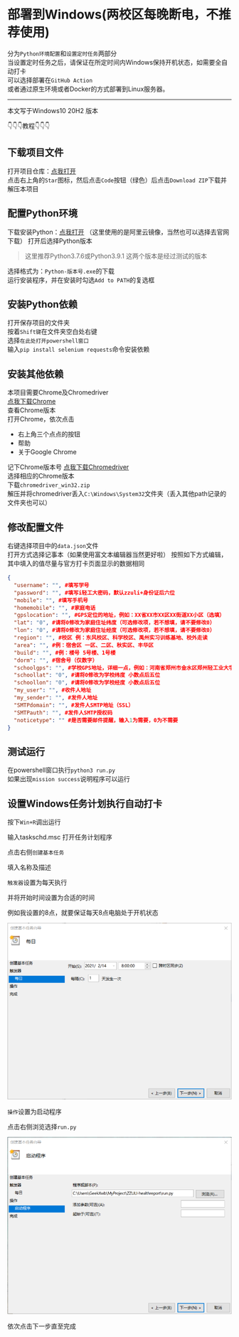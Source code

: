 # 部署到Windows(两校区每晚断电，不推荐使用)
分为`Python环境配置`和`设置定时任务`两部分  
当设置定时任务之后，请保证在所定时间内Windows保持开机状态，如需要全自动打卡  
可以选择部署在`GitHub Action`  
或者通过原生环境或者Docker的方式部署到Linux服务器。

<hr />
本文写于Windows10 20H2 版本

👇👇👇教程👇👇👇

## 下载项目文件
打开项目仓库：[点我打开](https://github.com/billionray/ZZULI-healthreport)  
点击右上角的`Star`图标，然后点击`Code`按钮（绿色）后点击`Download ZIP`下载并解压本项目
## 配置Python环境
下载安装Python：[点我打开](https://npm.taobao.org/mirrors/python/) （这里使用的是阿里云镜像，当然也可以选择去官网下载） 
打开后选择Python版本  
>这里推荐Python3.7.6或Python3.9.1 这两个版本是经过测试的版本  

选择格式为：`Python-版本号.exe`的下载  
运行安装程序，并在安装时勾选`Add to PATH`的复选框
## 安装Python依赖
打开保存项目的文件夹  
按着`Shift键`在文件夹空白处右键  
选择`在此处打开powershell窗口`  
输入`pip install selenium requests`命令安装依赖

## 安装其他依赖
本项目需要Chrome及Chromedriver  
[点我下载Chrome](https://google.cn/chrome)  
查看Chrome版本  
打开Chrome，依次点击  
- 右上角三个点点的按钮  
- 帮助  
- 关于Google Chrome

记下Chrome版本号
[点我下载Chromedriver](https://npm.taobao.org/mirrors/chromedriver)  
选择相应的Chrome版本  
下载`chromedriver_win32.zip`  
解压并将chromedriver丢入`C:\Windows\System32`文件夹（丢入其他path记录的文件夹也可以）
## 修改配置文件
右键选择项目中的`data.json`文件  
打开方式选择记事本（如果使用富文本编辑器当然更好啦）
按照如下方式编辑，其中填入的值尽量与官方打卡页面显示的数据相同
```json
{
  "username": "", #填写学号
  "password": "", #填写i轻工大密码，默认zzuli+身份证后六位
  "mobile": "", #填写手机号
  "homemobile": "", #家庭电话
  "gpslocation": "", #GPS定位的地址，例如：XX省XX市XX区XX街道XX小区（选填）
  "lat": "0", #请将0修改为家庭住址纬度（可选修改项，若不想填，请不要修改0）
  "lon": "0", #请将0修改为家庭住址经度（可选修改项，若不想填，请不要修改0）
  "region": "", #校区 例：东风校区、科学校区、禹州实习训练基地、校外走读
  "area": "", #例：宿舍区 一区、二区、秋实区、丰华区
  "build": "", #例：楼号 5号楼、1号楼
  "dorm": "", #宿舍号（仅数字）
  "schoolgps": "", #学校GPS地址，详细一点，例如：河南省郑州市金水区郑州轻工业大学第二学生园区
  "schoollat": "0", #请将0修改为学校纬度 小数点后五位
  "schoollon": "0", #请将0修改为学校经度 小数点后五位
  "my_user": "", #收件人地址 
  "my_sender": "", #发件人地址
  "SMTPdomain": "", #发件人SMTP地址（SSL）
  "SMTPauth": "", #发件人SMTP授权码
  "noticetype": "" #是否需要邮件提醒，输入1为需要，0为不需要
}
```

## 测试运行
在powershell窗口执行`python3 run.py`  
如果出现`mission success`说明程序可以运行

## 设置Windows任务计划执行自动打卡

按下`Win+R`调出运行

输入taskschd.msc 打开任务计划程序

点击右侧`创建基本任务`

填入名称及描述

`触发器`设置为每天执行

并将开始时间设置为合适的时间

例如我设置的8点，就要保证每天8点电脑处于开机状态

![image-20210214075813711](images/local/2.png)

`操作`设置为启动程序

点击右侧浏览选择`run.py`

![img](images/local/1.png)

依次点击下一步直至完成

